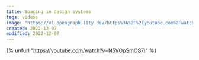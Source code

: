 ```yaml
---
title: Spacing in design systems
tags: videos
image: "https://v1.opengraph.11ty.dev/https%3A%2F%2Fyoutube.com%2Fwatch%3Fv%3DN5VOpSmOS7I/onerror/"
created: 2022-12-07
modified: 2022-12-07
---
```


{% unfurl "https://youtube.com/watch?v=N5VOpSmOS7I" %}
